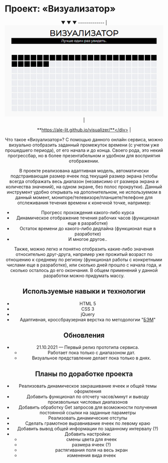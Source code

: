# Проект: «Визуализатор»


<div align="center">
  
▼ ▼ ▼
------------- |
<a href="https://ale-lit.github.io/visualizer/"><img src="https://github.com/ale-lit/ale-lit/blob/main/screens/visualizer2.jpg" alt="Визуализатор"></a>
| <div align="center">**https://ale-lit.github.io/visualizer/**</div> |
  
</div>

Что такое «Визуализатор»? С помощью данного онлайн сервиса, можно визуально отобразить заданный промежуток времени (с учетом уже прошедшего периода), от его начала и до конца. Своего рода, это некий прогрессбар, но в более презентабельном и удобном для восприятия отображении.

В проекте реализована адаптивная модель, автоматически подстраивающая размер ячеек под текущий размер экрана (чтобы всегда отображать весь диапазон (независимо от размера экрана и количества значений), на одном экране, без полос прокрутки). Данный инструмент удобно открывать на дополнительном, не используемом в данный момент, мониторе/телевизоре/планшете/телефоне для отслеживания течения времени к конечной точке, например:
* Прогресс прохождения какого-либо курса
* Динамическое отображение течения рабочих часов (функционал еще в разработке)
* Остаток времени до какого-либо дедлайна (функционал еще в разработке)
* И многое другое..

Также, можно легко и понятно отобразить какие-либо значения относительно друг-друга, например уже прожитый возраст по отношению к среднему по региону (функционал работы с конкретными числами еще в разработке), или сколько дней прошло с начала года, и сколько осталось до его окончания. В общем применений у данной разработки можно придумать массу.

## Используемые навыки и технологии
* HTML 5
* CSS 3
* jQuery
* Адаптивная, кроссбраузерная верстка по методологии "[БЭМ](https://ru.bem.info/ "Методология созданная в Яндексе для удобной разработки сайтов")"

## Обновления
* 21.10.2021 &mdash; Первый релиз прототипа сервиса.
  * Работает пока только с диапазоном дат.
  * Визуальное представление делает пока только в днях.

## Планы по доработке проекта
* Реализовать динамическое закрашивание ячеек и общей темы оформления
* Добавить функционал по отсчету часов/минут и выводу произвольных числовых диапазонов
* Добавить обработку Get запросов для возможности получения постоянной ссылки на заданные параметры
* Реализовать динамические отступы
* Сделать грамотное выравнивание ячеек по левому краю
* Добавить вывод общей информации по заданному интервалу (?)
* Добавить настройки:
  * смены цвета для ячеек
  * размера ячеек (?)
  * растягивания поля на весь экран
  * изменения вида ячеек
